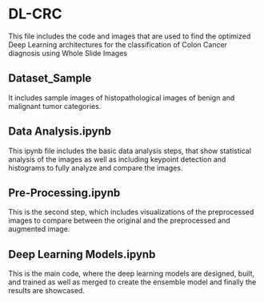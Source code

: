 # DL-CRC
This file includes the code and images that are used to find the optimized Deep Learning architectures for the classification of Colon Cancer diagnosis using Whole Slide Images

## Dataset_Sample
It includes sample images of histopathological images of benign and malignant tumor categories.

## Data Analysis.ipynb
This ipynb file includes the basic data analysis steps, that show statistical analysis of the images as well as including keypoint detection and histograms to fully analyze and compare the images.

## Pre-Processing.ipynb
This is the second step, which includes visualizations of the preprocessed images to compare between the original and the preprocessed and augmented image.

## Deep Learning Models.ipynb
This is the main code, where the deep learning models are designed, built, and trained as well as merged to create the ensemble model and finally the results are showcased.
